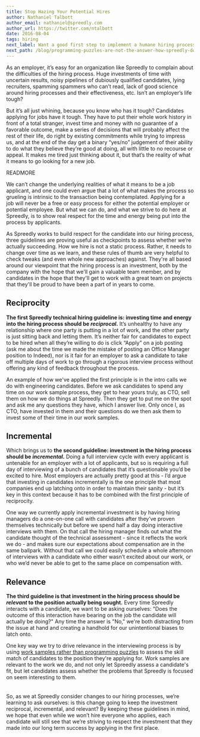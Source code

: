 ```yaml
---
title: Stop Hazing Your Potential Hires
author: Nathaniel Talbott
author_email: nathaniel@spreedly.com
author_url: https://twitter.com/ntalbott
date: 2016-08-04
tags: hiring
next_label: Want a good first step to implement a humane hiring process? Try starting with work samples.
next_path: /blog/programming-puzzles-are-not-the-answer-how-spreedly-does-work-samples.html
---
```


As an employer, it’s easy for an organization like Spreedly to complain about the difficulties of the hiring process. Huge investments of time with uncertain results, noisy pipelines of dubiously qualified candidates, lying recruiters, spamming spammers who can’t read, lack of good science around hiring processes and their effectiveness, etc. Isn’t an employer’s life tough?

But it’s all just whining, because you know who has it tough? Candidates applying for jobs have it tough. They have to put their whole work history in front of a total stranger, invest time and money with no guarantee of a favorable outcome, make a series of decisions that will probably affect the rest of their life, do right by existing commitments while trying to impress us, and at the end of the day get a binary “yes/no” judgement of their ability to do what they believe they’re good at doing, all with little to no recourse or appeal. It makes me tired just thinking about it, but that’s the reality of what it means to go looking for a new job.

READMORE

We can’t change the underlying realities of what it means to be a job applicant, and one could even argue that a lot of what makes the process so grueling is intrinsic to the transaction being contemplated. Applying for a job will never be a free or easy process for either the potential employer or potential employee. But what we can do, and what we strive to do here at Spreedly, is to show real respect for the time and energy being put into the process by applicants.

As Spreedly works to build respect for the candidate into our hiring process, three guidelines are proving useful as checkpoints to assess whether we’re actually succeeding. How we hire is not a static process. Rather, it needs to change over time as we learn, and these rules of thumb are very helpful to check tweaks (and even whole new approaches) against. They're all based around our viewpoint that the hiring process is an investment, both by the company with the hope that we'll gain a valuable team member, and by candidates in the hope that they'll get to work with a great team on projects that they'll be proud to have been a part of in years to come.

## Reciprocity

**The first Spreedly technical hiring guideline is: investing time and energy into the hiring process should be *reciprocal*.** It’s unhealthy to have any relationship where one party is putting in a lot of work, and the other party is just sitting back and letting them. It’s neither fair for candidates to expect to be hired when all they’re willing to do is click “Apply” on a job posting (ask me about the time we made the mistake of posting an Office Manager position to Indeed), nor is it fair for an employer to ask a candidate to take off multiple days of work to go through a rigorous interview process without offering any kind of feedback throughout the process.

An example of how we've applied the first principle is in the intro calls we do with engineering candidates. Before we ask candidates to spend any time on our work sample process, they get to hear yours truly, as CTO, sell them on how we do things at Spreedly. Then they get to put me on the spot and ask me any questions they have, which I answer live. Only once I, as CTO, have invested in them and their questions do we then ask them to invest some of their time in our work samples.

## Incremental

Which brings us to **the second guideline: investment in the hiring process should be *incremental*.** Doing a full interview cycle with every applicant is untenable for an employer with a lot of applicants, but so is requiring a full day of interviewing of a bunch of candidates that it’s questionable you’d be excited to hire. Most employers are actually pretty good at this - I’d argue that investing in candidates incrementally is the one principle that most companies end up latching onto in order to maintain their sanity - but it’s key in this context because it has to be combined with the first principle of reciprocity.

One way we currently apply incremental investment is by having hiring managers do a one-on-one call with candidates after they’ve proven themselves technically but before we spend half a day doing interactive interviews with them. On that call the hiring manager finds out what the candidate thought of the technical assessment - since it reflects the work we do - and makes sure our expectations about compensation are in the same ballpark. Without that call we could easily schedule a whole afternoon of interviews with a candidate who either wasn’t excited about our work, or who we’d never be able to get to the same place on compensation with.

## Relevance

**The third guideline is that investment in the hiring process should be *relevant* to the position actually being sought.** Every time Spreedly interacts with a candidate, we want to be asking ourselves: "Does the outcome of this interaction have bearing on the job the candidate will actually be doing?" Any time the answer is "No," we're both distracting from the issue at hand and creating a handhold for our unintentional biases to latch onto.

One key way we try to drive relevance in the interviewing process is by using [work samples rather than programming puzzles](/blog/programming-puzzles-are-not-the-answer-how-spreedly-does-work-samples.html) to assess the skill match of candidates to the position they're applying for. Work samples are relevant to the work we do, and not only let Spreedly assess a candidate's fit, but let candidates assess whether the problems that Spreedly is focused on seem interesting to them.
<br/>
<br/>
<br/>
So, as we at Spreedly consider changes to our hiring processes, we’re learning to ask ourselves: is this change going to keep the investment reciprocal, incremental, and relevant? By keeping these guidelines in mind, we hope that even while we won’t hire everyone who applies, each candidate will still see that we’re striving to respect the investment that they made into our long term success by applying in the first place.
